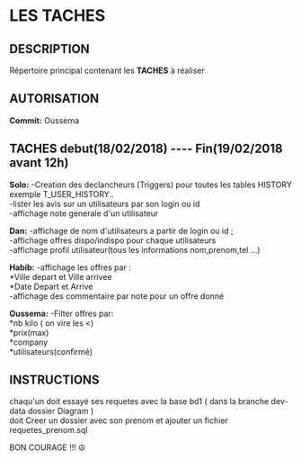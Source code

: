 # LES TACHES

## DESCRIPTION
  Répertoire principal contenant les **TACHES** à réaliser
  
## AUTORISATION
**Commit:** Oussema

## TACHES debut(18/02/2018) ---- Fin(19/02/2018 avant 12h)

**Solo:** 
-Creation des declancheurs (Triggers) pour toutes les tables HISTORY exemple T_USER_HISTORY..<br/>
-lister les avis sur un utilisateurs par son login ou id<br/>
-affichage note generale d'un utilisateur <br/>


**Dan:** 
-affichage de nom d'utilisateurs a partir de login ou id ; <br/>
-affichage offres dispo/indispo pour chaque utilisateurs<br/>
-affichage profil utilisateur(tous les informations nom,prenom,tel ...)<br/>


**Habib:**
-affichage les offres par : <br/>
*Ville depart et Ville arrivee <br/>
*Date Depart et Arrive <br/>
-affichage des commentaire par note pour un offre donné <br/>

**Oussema:**
-Filter offres par:<br/>
*nb kilo ( on vire les <)<br/>
*prix(max)<br/>
*company<br/>
*utilisateurs(confirmé)<br/>

## INSTRUCTIONS

chaqu'un doit essayé ses requetes avec la base bd1 ( dans la branche dev-data dossier Diagram )<br/>
doit Creer un dossier avec son prenom et ajouter un fichier requetes_prenom.sql<br/>


BON COURAGE !!! ☮ 
